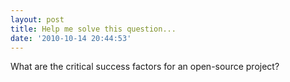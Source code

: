 ```yaml
---
layout: post
title: Help me solve this question...
date: '2010-10-14 20:44:53'
---
```


What are the critical success factors for an open-source project?